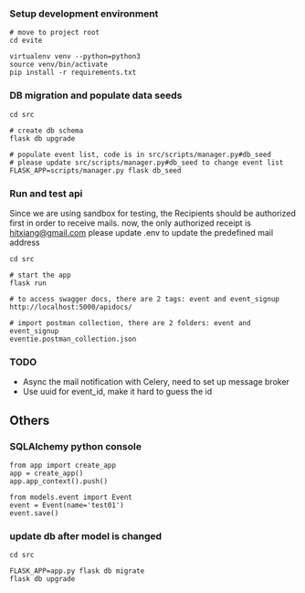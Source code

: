 ### Setup development environment
```
# move to project root
cd evite

virtualenv venv --python=python3
source venv/bin/activate
pip install -r requirements.txt
```

### DB migration and populate data seeds
```angular2html
cd src

# create db schema
flask db upgrade

# populate event list, code is in src/scripts/manager.py#db_seed
# please update src/scripts/manager.py#db_seed to change event list
FLASK_APP=scripts/manager.py flask db_seed
```

### Run and test api
Since we are using sandbox for testing, the Recipients should be authorized first 
in order to receive mails.
now, the only authorized receipt is hitxiang@gmail.com
please update .env to update the predefined mail address
```angular2html
cd src

# start the app
flask run

# to access swagger docs, there are 2 tags: event and event_signup
http://localhost:5000/apidocs/

# import postman collection, there are 2 folders: event and event_signup
eventie.postman_collection.json 
```


### TODO
- Async the mail notification with Celery, need to set up message broker 
- Use uuid for event_id, make it hard to guess the id

## Others
### SQLAlchemy python console
```
from app import create_app
app = create_app()
app.app_context().push()

from models.event import Event
event = Event(name='test01')
event.save()
```

### update db after model is changed
```angular2html
cd src

FLASK_APP=app.py flask db migrate
flask db upgrade
```



